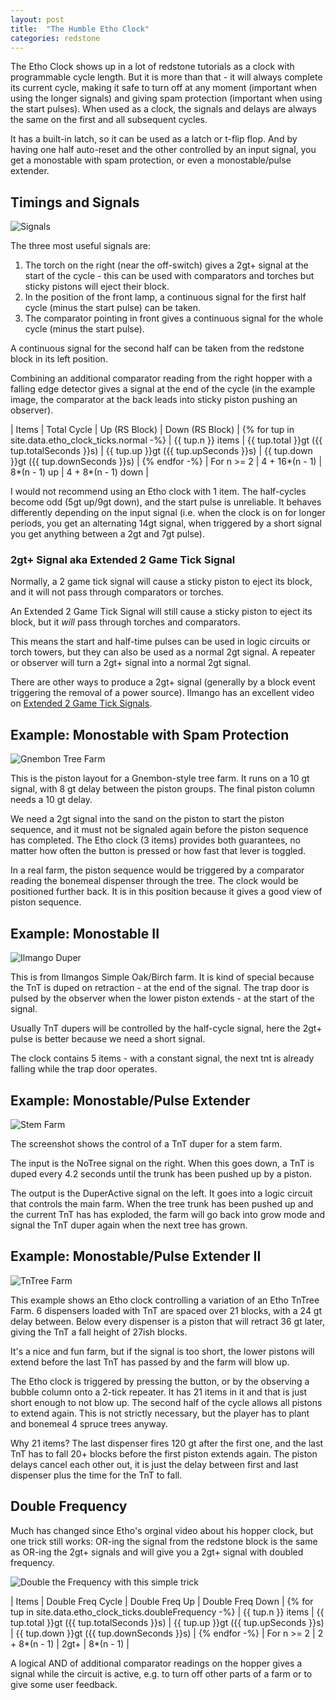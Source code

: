 ```yaml
---
layout: post
title:  "The Humble Etho Clock"
categories: redstone
---
```

The Etho Clock shows up in a lot of redstone tutorials as a clock with 
programmable cycle length. But it is more than that -
it will always complete its current cycle, 
making it safe to turn off at any moment (important
when using the longer signals) and giving spam protection
(important when using the start pulses).  When used as
 a clock, the signals and delays are always the same on
 the first and all subsequent cycles.

It has a built-in latch, so it can be used as a latch or t-flip flop.
And by having one half auto-reset and the other controlled
by an input signal, you get a monostable with spam protection,
or even a monostable/pulse extender.


## Timings and Signals

![Signals](/assets/the-humble-etho-clock/etho-clock-signals.jpg)

The three most useful signals are:

1. The torch on the right (near the off-switch) gives a 2gt+ signal
   at the start of the cycle - this can be used with comparators
   and torches but sticky pistons will eject their block.
2. In the position of the front lamp, a continuous signal for the
   first half cycle (minus the start pulse) can be taken.
3. The comparator pointing in front gives a continuous signal
   for the whole cycle (minus the start pulse).

A continuous signal for the second half can be taken from the redstone
block in its left position.

Combining an additional comparator reading from the right hopper
with a falling edge detector gives a signal at the end of the
cycle (in the example image, the comparator at the back 
leads into sticky piston pushing an observer).

| Items | Total Cycle | Up (RS Block) | Down (RS Block) |
{% for tup in site.data.etho_clock_ticks.normal -%}
| {{ tup.n }} items | {{ tup.total }}gt ({{ tup.totalSeconds }}s) | {{ tup.up }}gt ({{ tup.upSeconds }}s) |  {{ tup.down }}gt ({{ tup.downSeconds }}s) | 
{% endfor -%}
| For n >= 2 | 4 + 16*(n - 1) | 8*(n - 1) up | 4 + 8*(n - 1) down |

I would not recommend using an Etho clock with 1 item. The half-cycles
become odd (5gt up/9gt down),  and the start pulse is unreliable. 
It behaves differently depending on the input signal (i.e. when the
clock is on for longer periods, you get an alternating 14gt signal,
when triggered by a short signal you get anything between a 2gt
and 7gt pulse).

### 2gt+ Signal aka Extended 2 Game Tick Signal

Normally, a 2 game tick signal will cause a sticky piston
to eject its block, and it will not pass through comparators
or torches.

An Extended 2 Game Tick Signal will still cause a sticky piston
to eject its block, but it *will* pass through torches and comparators.

This means the start and half-time pulses can be used in logic circuits
or torch towers, but they can also be used as a normal 2gt signal.
A repeater or observer will turn a 2gt+ signal into a normal 2gt signal.

There are other ways to produce a 2gt+ signal (generally by a block event
triggering the removal of a power source).  Ilmango has an excellent
video on [Extended 2 Game Tick Signals](https://www.youtube.com/watch?v=VjzuJqWAPFQ).


## Example: Monostable with Spam Protection

![Gnembon Tree Farm](/assets/the-humble-etho-clock/gnembon-tree-farm.jpg)

This is the piston layout for a Gnembon-style tree farm.
It runs on a 10 gt signal, with 8 gt delay between the piston groups.
The final piston column needs a 10 gt delay.

We need a 2gt signal into the sand on the piston to start the piston sequence,
and it must not be signaled again before the piston sequence has completed.
The Etho clock (3 items) provides both guarantees, no matter how
often the button is pressed or how fast that lever is toggled.

In a real farm, the piston sequence would be triggered by
a comparator reading the bonemeal dispenser through the
tree.  The clock would be positioned further back. It is in 
this position because it gives a good view of piston sequence.

## Example: Monostable II

![Ilmango Duper](/assets/the-humble-etho-clock/ilmango-duper.jpg)

This is from Ilmangos Simple Oak/Birch farm.  It is kind of special because
the TnT is duped on retraction - at the end of the signal.  The trap door
is pulsed by the observer when the lower piston extends - at the start of the signal.

Usually TnT dupers will be controlled by the half-cycle signal, here
the 2gt+ pulse is better because we need a short signal.

The clock contains 5 items - with a constant signal,
the next tnt is already falling while the trap door operates.


## Example: Monostable/Pulse Extender

![Stem Farm](/assets/the-humble-etho-clock/stem-farm.jpg)

The screenshot shows the control of a TnT duper for a stem farm.

The input is the NoTree signal on the right.  When this goes down,
a TnT is duped every 4.2 seconds until the trunk has been pushed
up by a piston.

The output is the DuperActive signal on the left.  It goes into
a logic circuit that controls the main farm.  When the tree
trunk has been pushed up and the current TnT has has exploded,
the farm will go back into grow mode and signal the TnT duper
again when the next tree has grown.



## Example: Monostable/Pulse Extender II

![TnTree Farm](/assets/the-humble-etho-clock/tntree-farm.jpg)

This example shows an Etho clock controlling a variation of an Etho TnTree Farm.  6
dispensers loaded with TnT are spaced over 21 blocks, with a 24 gt delay between.
Below every dispenser is a piston that will retract 36 gt later, giving the TnT
a fall height of 27ish blocks.

It's a nice and fun farm, but if the signal is too short, the lower pistons will
extend before the last TnT has passed by and the farm will blow up.

The Etho clock is triggered by pressing the button, or by the 
observing a bubble column onto a 2-tick repeater.  It has 21 items 
in it and that is just short enough to not blow up.  The second 
half of the cycle allows all pistons to extend again.  This is not 
strictly necessary, but the player has to plant and 
bonemeal 4 spruce trees anyway.

Why 21 items?  The last dispenser fires 120 gt after the first one, and the last
TnT has to fall 20+ blocks before the first piston extends again.  The piston delays
cancel each other out, it is just the delay between first and last dispenser
plus the time for the TnT to fall.


## Double Frequency

Much has changed since Etho's orginal video about his hopper clock,
but one trick still works:  OR-ing the signal from the redstone block
is the same as OR-ing the 2gt+ signals and will give you a 2gt+ signal 
with doubled frequency.

![Double the Frequency with this simple trick](/assets/the-humble-etho-clock/double-frequency.jpg)

| Items | Double Freq Cycle | Double Freq Up | Double Freq Down |
{% for tup in site.data.etho_clock_ticks.doubleFrequency -%}
| {{ tup.n }} items | {{ tup.total }}gt ({{ tup.totalSeconds }}s) | {{ tup.up }}gt ({{ tup.upSeconds }}s) |  {{ tup.down }}gt ({{ tup.downSeconds }}s) | 
{% endfor -%}
| For n >= 2 | 2 + 8*(n - 1) | 2gt+ | 8*(n - 1) |

A logical AND of additional comparator readings on the hopper gives 
a signal while the circuit is active, e.g. to turn off other parts 
of a farm or to give some user feedback.
